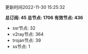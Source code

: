 更新时间2022-11-30 15:25:32

**总订阅: 45**
**总节点: 1706**
**有效节点: 436**
- ssr节点: 32
- v2ray节点: 364
- trojan节点: 39
- ss节点: 1
